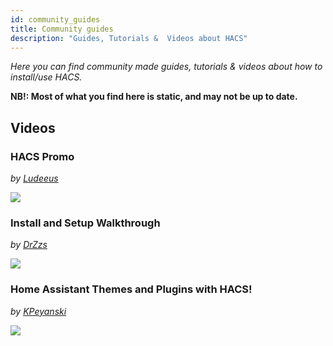 ```yaml
---
id: community_guides
title: Community guides
description: "Guides, Tutorials &  Videos about HACS"
---
```


_Here you can find community made guides, tutorials & videos about how  to install/use HACS._

**NB!: Most of what you find here is static, and may not be up to date.**

## Videos

### HACS Promo

_by [Ludeeus](https://github.com/ludeeus)_

<a href="https://www.youtube.com/watch?v=vq0qQtDAOW0 " target="_blank" title="HACS Promo">
    <img src="https://img.youtube.com/vi/vq0qQtDAOW0/0.jpg" />
</a>

### Install and Setup Walkthrough

_by [DrZzs](https://www.youtube.com/channel/UC7G4tLa4Kt6A9e3hJ-HO8ng)_

<a href="https://www.youtube.com/watch?v=aJTTCAvzpIU " target="_blank" title="Install and Setup Walkthrough">
    <img src="https://img.youtube.com/vi/aJTTCAvzpIU/0.jpg" />
</a>

### Home Assistant Themes and Plugins with HACS!

_by [KPeyanski](https://www.youtube.com/channel/UCiyU6otsAn6v2NbbtM85npg)_

<a href="https://www.youtube.com/watch?v=4cOdgW23KCA " target="_blank" title="Home Assistant Themes and Plugins with HACS!">
    <img src="https://img.youtube.com/vi/4cOdgW23KCA/0.jpg" />
</a>
